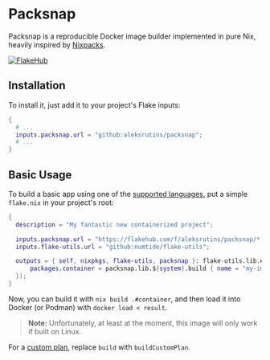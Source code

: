 <extends template="layouts/index.html"></extends>

# Packsnap
Packsnap is a reproducible Docker image builder implemented in pure Nix, heavily inspired by [Nixpacks](https://nixpacks.com).

[![FlakeHub](https://img.shields.io/endpoint?url=https://flakehub.com/f/aleksrutins/packsnap/badge)](https://flakehub.com/flake/aleksrutins/packsnap)


## Installation
To install it, just add it to your project's Flake inputs:
```nix
{
  # ...
  inputs.packsnap.url = "github:aleksrutins/packsnap";
  # ...
}
```

## Basic Usage
To build a basic app using one of the [supported languages](/reference/supported-languages.md), put a simple `flake.nix` in your project's root:
```nix
{
  description = "My fantastic new containerized project";

  inputs.packsnap.url = "https://flakehub.com/f/aleksrutins/packsnap/*.tar.gz";
  inputs.flake-utils.url = "github:numtide/flake-utils";

  outputs = { self, nixpkgs, flake-utils, packsnap }: flake-utils.lib.eachDefaultSystem (system: {
      packages.container = packsnap.lib.${system}.build { name = "my-image"; path = ./.; };
  });
}
```
Now, you can build it with `nix build .#container`, and then load it into Docker (or Podman) with `docker load < result`.
> **Note:** Unfortunately, at least at the moment, this image will only work if built on Linux.

For a [custom plan](/guides/custom-plans.html), replace `build` with `buildCustomPlan`.